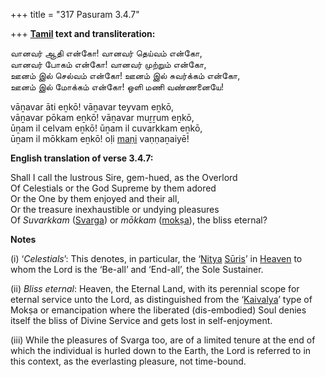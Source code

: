 +++
title = "317 Pasuram 3.4.7"

+++
**[Tamil](/definition/tamil#history "show Tamil definitions") text and transliteration:**

வானவர் ஆதி என்கோ! வானவர் தெய்வம் என்கோ,  
வானவர் போகம் என்கோ! வானவர் முற்றும் என்கோ,  
ஊனம் இல் செல்வம் என்கோ! ஊனம் இல் சுவர்க்கம் என்கோ,  
ஊனம் இல் மோக்கம் என்கோ! ஒளி மணி வண்ணனையே!

vāṉavar āti eṉkō! vāṉavar teyvam eṉkō,  
vāṉavar pōkam eṉkō! vāṉavar muṟṟum eṉkō,  
ūṉam il celvam eṉkō! ūṉam il cuvarkkam eṉkō,  
ūṉam il mōkkam eṉkō! oḷi [maṇi](/definition/mani#vaishnavism "show maṇi definitions") vaṇṇaṉaiyē!

**English translation of verse 3.4.7:**

Shall I call the lustrous Sire, gem-hued, as the Overlord  
Of Celestials or the God Supreme by them adored  
Or the One by them enjoyed and their all,  
Or the treasure inexhaustible or undying pleasures  
Of *Suvarkkam* ([Svarga](/definition/svarga#vaishnavism "show Svarga definitions")) or *mōkkam* ([mokṣa](/definition/moksha#vaishnavism "show mokṣa definitions")), the bliss eternal?

**Notes**

\(i\) ‘*Celestials*’: This denotes, in particular, the ‘[Nitya](/definition/nitya#vaishnavism "show Nitya definitions") [Sūris](/definition/suri#history "show Sūris definitions")’ in [Heaven](/definition/heaven#history "show Heaven definitions") to whom the Lord is the ‘Be-all’ and ‘End-all’, the Sole Sustainer.

\(ii\) *Bliss eternal*: Heaven, the Eternal Land, with its perennial scope for eternal service unto the Lord, as distinguished from the ‘[Kaivalya](/definition/kaivalya#vaishnavism "show Kaivalya definitions")’ type of Mokṣa or emancipation where the liberated (dis-embodied) Soul denies itself the bliss of Divine Service and gets lost in self-enjoyment.

\(iii\) While the pleasures of Svarga too, are of a limited tenure at the end of which the individual is hurled down to the Earth, the Lord is referred to in this context, as the everlasting pleasure, not time-bound.


